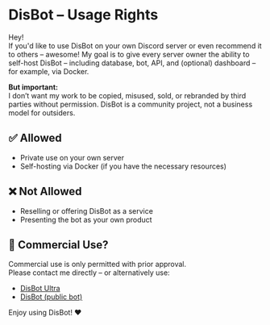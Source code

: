# DisBot – Usage Rights

Hey!  
If you'd like to use DisBot on your own Discord server or even recommend it to others – awesome! My goal is to give every server owner the ability to self-host DisBot – including database, bot, API, and (optional) dashboard – for example, via Docker.

**But important:**  
I don’t want my work to be copied, misused, sold, or rebranded by third parties without permission. DisBot is a community project, not a business model for outsiders.

## ✅ Allowed
- Private use on your own server
- Self-hosting via Docker (if you have the necessary resources)

## ❌ Not Allowed
- Reselling or offering DisBot as a service
- Presenting the bot as your own product

## 💬 Commercial Use?
Commercial use is only permitted with prior approval.  
Please contact me directly – or alternatively use:

- [DisBot Ultra](https://disbot.app/ultra)  
- [DisBot (public bot)](https://discord.com/users/1063079377975377960)

Enjoy using DisBot! ❤️
